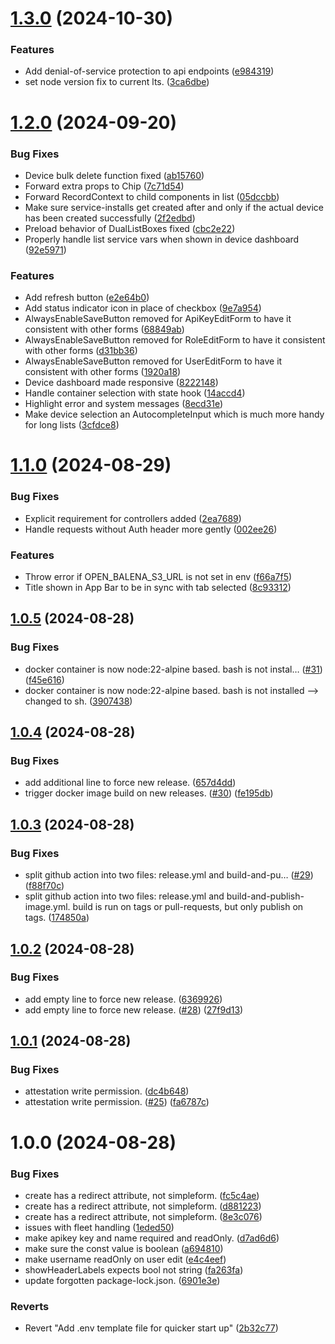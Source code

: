 # [1.3.0](https://github.com/unipoin/open-balena-ui/compare/v1.2.0...v1.3.0) (2024-10-30)


### Features

* Add denial-of-service protection to api endpoints ([e984319](https://github.com/unipoin/open-balena-ui/commit/e984319b1035d68923006f66bc267bbec2aa7654))
* set node version fix to current lts. ([3ca6dbe](https://github.com/unipoin/open-balena-ui/commit/3ca6dbe076e86c0f48eb763f098cbddb121df514))

# [1.2.0](https://github.com/unipoin/open-balena-ui/compare/v1.1.0...v1.2.0) (2024-09-20)


### Bug Fixes

* Device bulk delete function fixed ([ab15760](https://github.com/unipoin/open-balena-ui/commit/ab157602f216ef877076ee8b18c750d5669ec39d))
* Forward extra props to Chip ([7c71d54](https://github.com/unipoin/open-balena-ui/commit/7c71d546ef3fd4eb21d70beee46e105a92696149))
* Forward RecordContext to child components in list ([05dccbb](https://github.com/unipoin/open-balena-ui/commit/05dccbb020a43880f59be55d4190b5452fd19cbc))
* Make sure service-installs get created after and only if the actual device has been created successfully ([2f2edbd](https://github.com/unipoin/open-balena-ui/commit/2f2edbd5baf66523b7cd8669fea2cccf919efe1c))
* Preload behavior of DualListBoxes fixed ([cbc2e22](https://github.com/unipoin/open-balena-ui/commit/cbc2e22d8986b9816c8f0c0047aca5753cd91de5))
* Properly handle list service vars when shown in device dashboard ([92e5971](https://github.com/unipoin/open-balena-ui/commit/92e59718626e4f815d741f755c60f65e0060707f))


### Features

* Add refresh button ([e2e64b0](https://github.com/unipoin/open-balena-ui/commit/e2e64b06bd02bbc38b2352bc1ad46e1ae4fb862e))
* Add status indicator icon in place of checkbox ([9e7a954](https://github.com/unipoin/open-balena-ui/commit/9e7a9543c8d088231a3bd326496eed60f2625021))
* AlwaysEnableSaveButton removed for ApiKeyEditForm to have it consistent with other forms ([68849ab](https://github.com/unipoin/open-balena-ui/commit/68849abfad7ec31d969d89663f5b7a87136c0bc6))
* AlwaysEnableSaveButton removed for RoleEditForm to have it consistent with other forms ([d31bb36](https://github.com/unipoin/open-balena-ui/commit/d31bb36ea56f994bf12b5b2d1668ab4533f2e0e1))
* AlwaysEnableSaveButton removed for UserEditForm to have it consistent with other forms ([1920a18](https://github.com/unipoin/open-balena-ui/commit/1920a1806d8daa64e066cd7ab48d5283025b07d4))
* Device dashboard made responsive ([8222148](https://github.com/unipoin/open-balena-ui/commit/8222148fb11929411d5dcc273adc88df8828384c))
* Handle container selection with state hook ([14accd4](https://github.com/unipoin/open-balena-ui/commit/14accd4b8f9121bca04070ac98ec9dd68a513568))
* Highlight error and system messages ([8ecd31e](https://github.com/unipoin/open-balena-ui/commit/8ecd31ed50ff4864d35c1f3f79695029d09a4cc7))
* Make device selection an AutocompleteInput which is much more handy for long lists ([3cfdce8](https://github.com/unipoin/open-balena-ui/commit/3cfdce8a26430fe94d05a6e86db82d6527372023))

# [1.1.0](https://github.com/unipoin/open-balena-ui/compare/v1.0.5...v1.1.0) (2024-08-29)


### Bug Fixes

* Explicit requirement for controllers added ([2ea7689](https://github.com/unipoin/open-balena-ui/commit/2ea768965432aaab1f1b6d5006a9c5990af63018))
* Handle requests without Auth header more gently ([002ee26](https://github.com/unipoin/open-balena-ui/commit/002ee26bbd00684051ab0db1869da1f72ef40152))


### Features

* Throw error if OPEN_BALENA_S3_URL is not set in env ([f66a7f5](https://github.com/unipoin/open-balena-ui/commit/f66a7f5ea0554cb839a6b47c1974001bc8e1efb9))
* Title shown in App Bar to be in sync with tab selected ([8c93312](https://github.com/unipoin/open-balena-ui/commit/8c93312c67bb3e4108926cbe13ed11eb62aa88c0))

## [1.0.5](https://github.com/unipoin/open-balena-ui/compare/v1.0.4...v1.0.5) (2024-08-28)


### Bug Fixes

* docker container is now node:22-alpine based. bash is not instal… ([#31](https://github.com/unipoin/open-balena-ui/issues/31)) ([f45e616](https://github.com/unipoin/open-balena-ui/commit/f45e616bad6efe38a1f7088f278bee54fb419da8))
* docker container is now node:22-alpine based. bash is not installed --> changed to sh. ([3907438](https://github.com/unipoin/open-balena-ui/commit/3907438672b918d6199410431279184ed7bb1e1e))

## [1.0.4](https://github.com/unipoin/open-balena-ui/compare/v1.0.3...v1.0.4) (2024-08-28)


### Bug Fixes

* add additional line to force new release. ([657d4dd](https://github.com/unipoin/open-balena-ui/commit/657d4dd8d7839f93179ae1b3fd65f91a40b4b10a))
* trigger docker image build on new releases. ([#30](https://github.com/unipoin/open-balena-ui/issues/30)) ([fe195db](https://github.com/unipoin/open-balena-ui/commit/fe195dbef8c1bafc4330521e95807800175d4327))

## [1.0.3](https://github.com/unipoin/open-balena-ui/compare/v1.0.2...v1.0.3) (2024-08-28)


### Bug Fixes

* split github action into two files: release.yml and build-and-pu… ([#29](https://github.com/unipoin/open-balena-ui/issues/29)) ([f88f70c](https://github.com/unipoin/open-balena-ui/commit/f88f70cfd75f6d6d1cfb35e11a63858461111df1))
* split github action into two files: release.yml and build-and-publish-image.yml. build is run on tags or pull-requests, but only publish on tags. ([174850a](https://github.com/unipoin/open-balena-ui/commit/174850ac93b3afeb9b3132afcedb3fc86a815a9f))

## [1.0.2](https://github.com/unipoin/open-balena-ui/compare/v1.0.1...v1.0.2) (2024-08-28)


### Bug Fixes

* add empty line to force new release. ([6369926](https://github.com/unipoin/open-balena-ui/commit/63699268c323977be43e1a0530b2cc905c8a3cf6))
* add empty line to force new release. ([#28](https://github.com/unipoin/open-balena-ui/issues/28)) ([27f9d13](https://github.com/unipoin/open-balena-ui/commit/27f9d13487ce4c74c2e4b214f31bdfbc3ae3a4ec))

## [1.0.1](https://github.com/unipoin/open-balena-ui/compare/v1.0.0...v1.0.1) (2024-08-28)


### Bug Fixes

* attestation write permission. ([dc4b648](https://github.com/unipoin/open-balena-ui/commit/dc4b6485462d4e8be493def2b8f42ab829ca54b8))
* attestation write permission. ([#25](https://github.com/unipoin/open-balena-ui/issues/25)) ([fa6787c](https://github.com/unipoin/open-balena-ui/commit/fa6787ce2c4e41c07b8f24ee875ebac68b9e43f7))

# 1.0.0 (2024-08-28)


### Bug Fixes

* create has a redirect attribute, not simpleform. ([fc5c4ae](https://github.com/unipoin/open-balena-ui/commit/fc5c4ae5f4555e8625489139d281024a332af568))
* create has a redirect attribute, not simpleform. ([d881223](https://github.com/unipoin/open-balena-ui/commit/d88122326e8394ca0928b6e9bb47c71142c0cf93))
* create has a redirect attribute, not simpleform. ([8e3c076](https://github.com/unipoin/open-balena-ui/commit/8e3c0766fa74f454b0492fa3ced2f0cfa715b066))
* issues with fleet handling ([1eded50](https://github.com/unipoin/open-balena-ui/commit/1eded503216e574ff0629807d5b4d5c9d2dda073))
* make apikey key and name required and readOnly. ([d7ad6d6](https://github.com/unipoin/open-balena-ui/commit/d7ad6d6388113d2b9d16e32b5523b57412e1577c))
* make sure the const value is boolean ([a694810](https://github.com/unipoin/open-balena-ui/commit/a6948103f2ff83cbd9b167ab9f4bc94e14e229ce))
* make username readOnly on user edit ([e4c4eef](https://github.com/unipoin/open-balena-ui/commit/e4c4eef7ee4caade71bc102c4525ae6d20b614fd))
* showHeaderLabels expects bool not string ([fa263fa](https://github.com/unipoin/open-balena-ui/commit/fa263fa67e271dddcf44eb8e27a11748e02d957b))
* update forgotten package-lock.json. ([6901e3e](https://github.com/unipoin/open-balena-ui/commit/6901e3ec4b5ef0d067724021a8c3308355f16408))


### Reverts

* Revert "Add .env template file for quicker start up" ([2b32c77](https://github.com/unipoin/open-balena-ui/commit/2b32c77cb69a3ecdb70474a52ffd264b9d7c1846))
